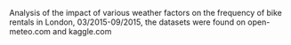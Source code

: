 Analysis of the impact of various weather factors on the frequency of bike rentals in London, 03/2015-09/2015, the datasets were found on open-meteo.com and kaggle.com

